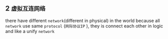 ## 2 `虚拟互连网络` 
there have different `network`(different in physical) in the world
because all `network` use same `protocol` (`网际协议IP` ), they is connect each other in logic and like a unify `network` 
